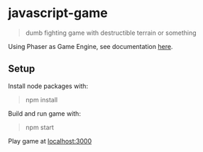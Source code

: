 # javascript-game
> dumb fighting game with destructible terrain or something

Using Phaser as Game Engine, see documentation [here](https://phaser.io/tutorials/making-your-first-phaser-3-game/part1). 

## Setup 

Install node packages with: 
> npm install

Build and run game with:
> npm start

Play game at [localhost:3000](http://localhost:3000)
